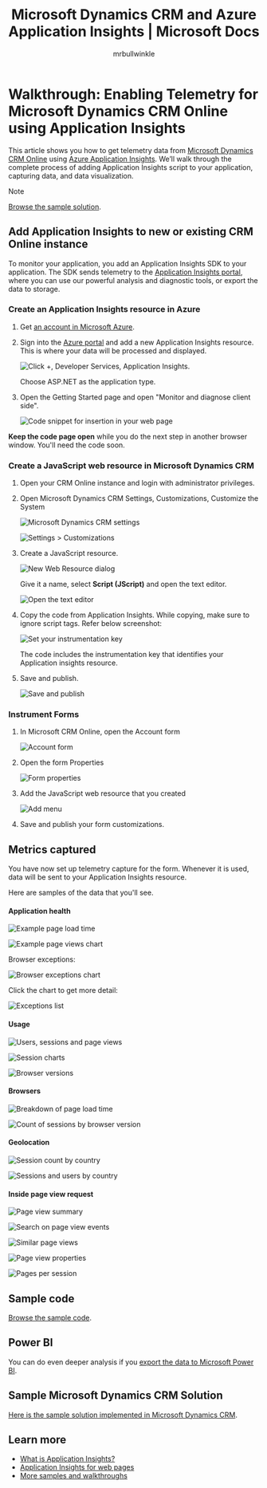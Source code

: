 ﻿---
title: Microsoft Dynamics CRM and Azure Application Insights | Microsoft Docs
description: Get telemetry from Microsoft Dynamics CRM Online using Application Insights. Walkthrough of setup, getting data, visualization and export.
services: application-insights
documentationcenter: ''
author: mrbullwinkle
manager: carmonm

ms.assetid: 04c66338-687e-49e5-9975-be935f98f156
ms.service: application-insights
ms.workload: tbd
ms.tgt_pltfrm: ibiza
ms.devlang: na
ms.topic: conceptual
ms.date: 03/16/2018
ms.reviewer: mazhar
ms.author: mbullwin

---
# Walkthrough: Enabling Telemetry for Microsoft Dynamics CRM Online using Application Insights
This article shows you how to get telemetry data from [Microsoft Dynamics CRM Online](https://www.dynamics.com/) using [Azure Application Insights](https://azure.microsoft.com/services/application-insights/). We’ll walk through the complete process of adding Application Insights script to your application, capturing data, and data visualization.

> [!NOTE]
> [Browse the sample solution](https://dynamicsandappinsights.codeplex.com/).
> 
> 

## Add Application Insights to new or existing CRM Online instance
To monitor your application, you add an Application Insights SDK to your application. The SDK sends telemetry to the [Application Insights portal](https://portal.azure.com), where you can use our powerful analysis and diagnostic tools, or export the data to storage.

### Create an Application Insights resource in Azure
1. Get [an account in Microsoft Azure](http://azure.com/pricing). 
2. Sign into the [Azure portal](https://portal.azure.com) and add a new Application Insights resource. This is where your data will be processed and displayed.

    ![Click +, Developer Services, Application Insights.](./media/app-insights-sample-mscrm/01.png)

    Choose ASP.NET as the application type.
3. Open the Getting Started page and open "Monitor and diagnose client side".

    ![Code snippet for insertion in your web page](./media/app-insights-sample-mscrm/03.png)

**Keep the code page open** while you do the next step in another browser window. You'll need the code soon. 

### Create a JavaScript web resource in Microsoft Dynamics CRM
1. Open your CRM Online instance and login with administrator privileges.
2. Open Microsoft Dynamics CRM Settings, Customizations, Customize the System

    ![Microsoft Dynamics CRM settings](./media/app-insights-sample-mscrm/00001.png)

    ![Settings > Customizations](./media/app-insights-sample-mscrm/00002.png)

1. Create a JavaScript resource.

    ![New Web Resource dialog](./media/app-insights-sample-mscrm/07.png)

    Give it a name, select **Script (JScript)** and open the text editor.

    ![Open the text editor](./media/app-insights-sample-mscrm/00004.png)
2. Copy the code from Application Insights. While copying, make sure to ignore script tags. Refer below screenshot:

    ![Set your instrumentation key](./media/app-insights-sample-mscrm/000005.png)

    The code includes the instrumentation key that identifies your Application insights resource.
3. Save and publish.

    ![Save and publish](./media/app-insights-sample-mscrm/00006.png)

### Instrument Forms
1. In Microsoft CRM Online, open the Account form

    ![Account form](./media/app-insights-sample-mscrm/00007.png)
2. Open the form Properties

    ![Form properties](./media/app-insights-sample-mscrm/00008.png)
3. Add the JavaScript web resource that you created

    ![Add menu](./media/app-insights-sample-mscrm/13.png)

4. Save and publish your form customizations.

## Metrics captured
You have now set up telemetry capture for the form. Whenever it is used, data will be sent to your Application Insights resource.

Here are samples of the data that you'll see.

#### Application health
![Example page load time](./media/app-insights-sample-mscrm/15.png)

![Example page views chart](./media/app-insights-sample-mscrm/16.png)

Browser exceptions:

![Browser exceptions chart](./media/app-insights-sample-mscrm/17.png)

Click the chart to get more detail:

![Exceptions list](./media/app-insights-sample-mscrm/18.png)

#### Usage
![Users, sessions and page views](./media/app-insights-sample-mscrm/19.png)

![Session charts](./media/app-insights-sample-mscrm/20.png)

![Browser versions](./media/app-insights-sample-mscrm/21.png)

#### Browsers
![Breakdown of page load time](./media/app-insights-sample-mscrm/22.png)

![Count of sessions by browser version](./media/app-insights-sample-mscrm/23.png)

#### Geolocation
![Session count by country](./media/app-insights-sample-mscrm/24.png)

![Sessions and users by country](./media/app-insights-sample-mscrm/25.png)

#### Inside page view request
![Page view summary](./media/app-insights-sample-mscrm/26.png)

![Search on page view events](./media/app-insights-sample-mscrm/27.png)

![Similar page views](./media/app-insights-sample-mscrm/28.png)

![Page view properties](./media/app-insights-sample-mscrm/29.png)

![Pages per session](./media/app-insights-sample-mscrm/30.png)

## Sample code
[Browse the sample code](https://dynamicsandappinsights.codeplex.com/).

## Power BI
You can do even deeper analysis if you [export the data to Microsoft Power BI](app-insights-export-power-bi.md).

## Sample Microsoft Dynamics CRM Solution
[Here is the sample solution implemented in Microsoft Dynamics CRM](https://dynamicsandappinsights.codeplex.com/).

## Learn more
* [What is Application Insights?](app-insights-overview.md)
* [Application Insights for web pages](app-insights-javascript.md)
* [More samples and walkthroughs](app-insights-code-samples.md)
